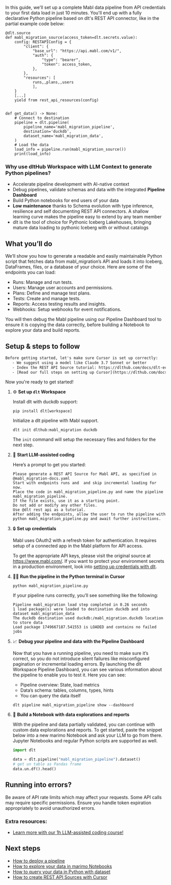 In this guide, we'll set up a complete Mabl data pipeline from API credentials to your first data load in just 10 minutes. You'll end up with a fully declarative Python pipeline based on dlt's REST API connector, like in the partial example code below:

```python-outcome
@dlt.source
def mabl_migration_source(access_token=dlt.secrets.value):
    config: RESTAPIConfig = {
        "client": {
            "base_url": "https://api.mabl.com/v1/",
            "auth": {
                "type": "bearer",
                "token": access_token,
            },
        },
        "resources": [
            runs,,plans,,users
            ],
    }
    [...]
    yield from rest_api_resources(config)


def get_data() -> None:
    # Connect to destination
    pipeline = dlt.pipeline(
        pipeline_name='mabl_migration_pipeline',
        destination='duckdb',
        dataset_name='mabl_migration_data', 
    )
    # Load the data
    load_info = pipeline.run(mabl_migration_source())
    print(load_info) 
```

### Why use dltHub Workspace with LLM Context to generate Python pipelines?

- Accelerate pipeline development with AI-native context
- Debug pipelines, validate schemas and data with the integrated **Pipeline Dashboard**
- Build Python notebooks for end users of your data
- **Low maintenance** thanks to Schema evolution with type inference, resilience and self documenting REST API connectors. A shallow learning curve makes the pipeline easy to extend by any team member
- dlt is the tool of choice for Pythonic Iceberg Lakehouses, bringing mature data loading to pythonic Iceberg with or without catalogs

## What you’ll do

We’ll show you how to generate a readable and easily maintainable Python script that fetches data from mabl_migration’s API and loads it into Iceberg, DataFrames, files, or a database of your choice. Here are some of the endpoints you can load:

- Runs: Manage and run tests.
- Users: Manage user accounts and permissions.
- Plans: Define and manage test plans.
- Tests: Create and manage tests.
- Reports: Access testing results and insights.
- Webhooks: Setup webhooks for event notifications.

You will then debug the Mabl pipeline using our Pipeline Dashboard tool to ensure it is copying the data correctly, before building a Notebook to explore your data and build reports.

## Setup & steps to follow

```default
Before getting started, let's make sure Cursor is set up correctly:
   - We suggest using a model like Claude 3.7 Sonnet or better
   - Index the REST API Source tutorial: https://dlthub.com/docs/dlt-ecosystem/verified-sources/rest_api/ and add it to context as **@dlt rest api**
   - [Read our full steps on setting up Cursor](https://dlthub.com/docs/dlt-ecosystem/llm-tooling/cursor-restapi#23-configuring-cursor-with-documentation)
```

Now you're ready to get started!

1. ⚙️ **Set up `dlt` Workspace**
    
    Install dlt with duckdb support:
    ```shell
    pip install dlt[workspace]
    ```

    Initialize a dlt pipeline with Mabl support.
    ```shell
    dlt init dlthub:mabl_migration duckdb
    ```

    The `init` command will setup the necessary files and folders for the next step.
    
2. 🤠 **Start LLM-assisted coding**
    
    Here’s a prompt to get you started:
    
    ```prompt
    Please generate a REST API Source for Mabl API, as specified in @mabl_migration-docs.yaml 
    Start with endpoints runs and  and skip incremental loading for now. 
    Place the code in mabl_migration_pipeline.py and name the pipeline mabl_migration_pipeline. 
    If the file exists, use it as a starting point. 
    Do not add or modify any other files. 
    Use @dlt rest api as a tutorial. 
    After adding the endpoints, allow the user to run the pipeline with python mabl_migration_pipeline.py and await further instructions.
    ```

    
3. 🔒 **Set up credentials** 
    
    Mabl uses OAuth2 with a refresh token for authentication. It requires setup of a connected app in the Mabl platform for API access.
    
    To get the appropriate API keys, please visit the original source at https://www.mabl.com/.
    If you want to protect your environment secrets in a production environment, look into [setting up credentials with dlt](https://dlthub.com/docs/walkthroughs/add_credentials).
    
4. 🏃‍♀️ **Run the pipeline in the Python terminal in Cursor**
    
    ```shell
    python mabl_migration_pipeline.py
    ```
    
    If your pipeline runs correctly, you’ll see something like the following:
    
    ```shell
    Pipeline mabl_migration load step completed in 0.26 seconds
    1 load package(s) were loaded to destination duckdb and into dataset mabl_migration_data
    The duckdb destination used duckdb:/mabl_migration.duckdb location to store data
    Load package 1749667187.541553 is LOADED and contains no failed jobs
    ```
    
5. 📈 **Debug your pipeline and data with the Pipeline Dashboard**

    Now that you have a running pipeline, you need to make sure it’s correct, so you do not introduce silent failures like misconfigured pagination or incremental loading errors. By launching the dlt Workspace Pipeline Dashboard, you can see various information about the pipeline to enable you to test it. Here you can see:
    - Pipeline overview: State, load metrics
    - Data’s schema: tables, columns, types, hints
    - You can query the data itself
    
    ```shell
    dlt pipeline mabl_migration_pipeline show --dashboard
    ```
    
6. 🐍 **Build a Notebook with data explorations and reports**

    With the pipeline and data partially validated, you can continue with custom data explorations and reports. To get started, paste the snippet below into a new marimo Notebook and ask your LLM to go from there. Jupyter Notebooks and regular Python scripts are supported as well.

    
    ```python
    import dlt

   data = dlt.pipeline("mabl_migration_pipeline").dataset()
   # get un table as Pandas frame
   data.un.df().head()
    ```

## Running into errors?

Be aware of API rate limits which may affect your requests. Some API calls may require specific permissions. Ensure you handle token expiration appropriately to avoid unauthorized errors.

### Extra resources:

- [Learn more with our 1h LLM-assisted coding course!](https://www.youtube.com/watch?v=GGid70rnJuM)

## Next steps

- [How to deploy a pipeline](https://dlthub.com/docs/walkthroughs/deploy-a-pipeline)
- [How to explore your data in marimo Notebooks](https://dlthub.com/docs/general-usage/dataset-access/marimo)
- [How to query your data in Python with dataset](https://dlthub.com/docs/general-usage/dataset-access/dataset)
- [How to create REST API Sources with Cursor](https://dlthub.com/docs/dlt-ecosystem/llm-tooling/cursor-restapi)